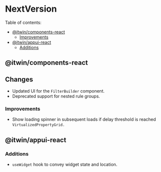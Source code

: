 # NextVersion <!-- omit from toc -->

Table of contents:

- [@itwin/components-react](#itwincomponents-react)
  - [Improvements](#improvements)
- [@itwin/appui-react](#itwinappui-react)
  - [Additions](#additions)

## @itwin/components-react

## Changes

- Updated UI for the `FilterBuilder` component.
- Deprecated support for nested rule groups.

### Improvements

- Show loading spinner in subsequent loads if delay threshold is reached `VirtualizedPropertyGrid.`

## @itwin/appui-react

### Additions

- `useWidget` hook to convey widget state and location.
